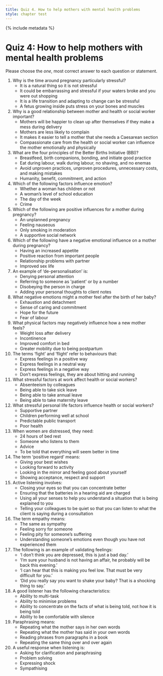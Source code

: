```yaml
---
title: Quiz 4. How to help mothers with mental health problems
style: chapter test
---
```


{% include metadata %}

# Quiz 4: How to help mothers with mental health problems
 
Please choose the *one*, most correct answer to each question or statement.
 
1.	Why is the time around pregnancy particularly stressful?
	-	It is a natural thing so it is not stressful
	-	It could be embarrassing and stressful if your waters broke and you were out shopping
	+	It is a life transition and adapting to change can be stressful
	-	A fetus growing inside puts stress on your bones and muscles
2.	Why is a good relationship between mother and health or social worker important?
	-	Mothers will be happier to clean up after themselves if they make a mess during delivery
	-	Mothers are less likely to complain
	-	It makes it easier to tell a mother that she needs a Caesarean section
	+	Compassionate care from the health or social worker can influence the mother emotionally and physically
3.	What are the four principles of the Better Births Initiative (BBI)?
	-	Breastfeed, birth companions, bonding, and initiate good practice
	-	Eat during labour, walk during labour, no shaving, and no enemas
	-	Avoid unproven practices, unproven procedures, unnecessary costs, and making mistakes
	+	Humanity, benefit, commitment, and action
4.	Which of the following factors influence emotion?
	-	Whether a woman has children or not
	-	A woman’s level of school education
	-	The day of the week
	+	Crime
5.	Which of the following are positive influences for a mother during pregnancy?
	-	An unplanned pregnancy
	-	Feeling nauseous
	-	Only smoking in moderation
	+	A supportive social network
6.	Which of the following have a negative emotional influence on a mother during pregnancy?
	-	Having an increased appetite
	-	Positive reaction from important people
	+	Relationship problems with partner
	-	Improved sex life
7.	An example of ‘de-personalisation’ is:
	-	Denying personal attention
	+	Referring to someone as 'patient' or by a number
	-	Disobeying the person in charge
	-	Adding your personal thoughts to client notes
8.	What negative emotions might a mother feel after the birth of her baby?
	+	Exhaustion and detachment
	-	Sense of caring and commitment
	-	Hope for the future
	-	Fear of labour 
9.	What physical factors may negatively influence how a new mother feels?
	-	Weight loss after delivery
	+	Incontinence
	-	Improved comfort in bed
	-	Greater mobility due to being postpartum
10.	The terms ‘fight’ and ‘flight’ refer to behaviours that:
	-	Express feelings in a positive way
	-	Express feelings in a neutral way
	+	Express feelings in a negative way
	-	Don’t express feelings, they are about hitting and running
11.	What stressful factors at work affect health or social workers?
	+	Absenteeism by colleagues
	-	Being able to take sick leave
	-	Being able to take annual leave
	-	Being able to take maternity leave
12.	What stressful personal life factors influence health or social workers? 
	-	Supportive partner
	-	Children performing well at school
	-	Predictable public transport
	+	Poor health
13.	When women are distressed, they need:
	-	24 hours of bed rest
	+	Someone who listens to them
	-	Advice
	-	To be told that everything will seem better in time
14.	The term ‘positive regard’ means:
	-	Giving your best wishes
	-	Looking forward to activity
	-	Looking in the mirror and feeling good about yourself
	+	Showing acceptance, respect and support
15.	Active listening involves:
	-	Closing your eyes so that you can concentrate better
	-	Ensuring that the batteries in a hearing aid are charged
	+	Using all your senses to help you understand a situation that is being explained to you
	-	Telling your colleagues to be quiet so that you can listen to what the client is saying during a consultation
16.	The term empathy means:
	-	The same as sympathy
	-	Feeling sorry for someone
	-	Feeling pity for someone’s suffering
	+	Understanding someone’s emotions even though you have not experienced them 
17.	The following is an example of validating feelings:
	-	‘I don’t think you are depressed, this is just a bad day.’
	-	‘I’m sure your husband is not having an affair, he probably will be back this evening.’
	+	‘I can hear that this is making you feel low. That must be very difficult for you.’
	-	‘Did you really say you want to shake your baby? That is a shocking thing to say.’
18.	A good listener has the following characteristics:
	-	Ability to multi-task
	-	Ability to minimise problems
	-	Ability to concentrate on the facts of what is being told, not how it is being told
	+	Ability to be comfortable with silence
19.	Paraphrasing means:
	-	Repeating what the mother says in her own words
	+	Repeating what the mother has said in your own words
	-	Reading phrases from paragraphs in a book
	-	Repeating the same thing over and over again
20.	A useful response when listening is:
	+	Asking for clarification and paraphrasing
	-	Problem solving
	-	Expressing shock
	-	Sympathising
